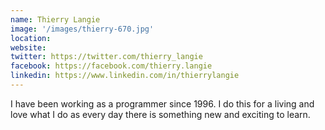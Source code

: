 ```yaml
---
name: Thierry Langie
image: '/images/thierry-670.jpg'
location:
website:
twitter: https://twitter.com/thierry_langie
facebook: https://facebook.com/thierry.langie
linkedin: https://www.linkedin.com/in/thierrylangie
---
```

I have been working as a programmer since 1996. I do this for a living and love what I do as every day there is something new and exciting to learn.